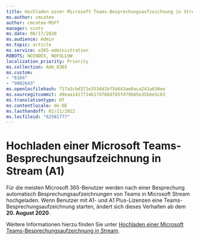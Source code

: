 ```yaml
---
title: Hochladen einer Microsoft Teams-Besprechungsaufzeichnung in Stream (A1)
ms.author: cmcatee
author: cmcatee-MSFT
manager: scotv
ms.date: 08/17/2020
ms.audience: Admin
ms.topic: article
ms.service: o365-administration
ROBOTS: NOINDEX, NOFOLLOW
localization_priority: Priority
ms.collection: Adm_O365
ms.custom:
- "6184"
- "9002643"
ms.openlocfilehash: 717a3cbd371e353dd1bf5b643ae0aca241a630ee
ms.sourcegitcommit: 49eaa1417714617d768df85fd79b65e35b6e5c83
ms.translationtype: HT
ms.contentlocale: de-DE
ms.lasthandoff: 02/11/2022
ms.locfileid: "62581777"
---
```

# <a name="upload-a-microsoft-teams-meeting-recording-to-stream-a1"></a>Hochladen einer Microsoft Teams-Besprechungsaufzeichnung in Stream (A1)

Für die meisten Microsoft 365-Benutzer werden nach einer Besprechung automatisch Besprechungsaufzeichnungen von Teams in Microsoft Stream hochgeladen. Wenn Benutzer mit A1- und A1 Plus-Lizenzen eine Teams-Besprechungsaufzeichnung starten, ändert sich dieses Verhalten ab dem **20. August 2020**.  

Weitere Informationen hierzu finden Sie unter [Hochladen einer Microsoft Teams-Besprechungsaufzeichnung in Stream](https://docs.microsoft.com/stream/portal-upload-teams-meeting-recording).